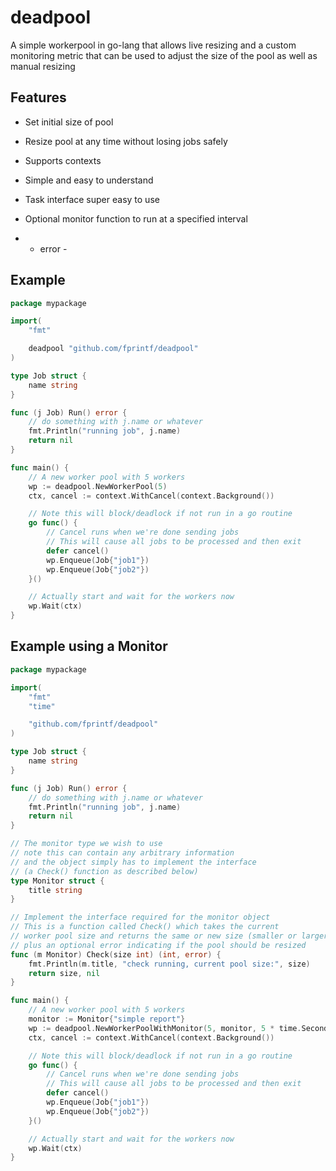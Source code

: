 # deadpool

A simple workerpool in go-lang that allows live resizing and a custom monitoring metric
that can be used to adjust the size of the pool as well as manual resizing

## Features

* Set initial size of pool
* Resize pool at any time without losing jobs safely
* Supports contexts
* Simple and easy to understand
* Task interface super easy to use
* Optional monitor function to run at a specified interval

* - error -

## Example

```go
package mypackage

import(
	"fmt"

	deadpool "github.com/fprintf/deadpool"
)

type Job struct {
	name string
}

func (j Job) Run() error {
	// do something with j.name or whatever
	fmt.Println("running job", j.name)
	return nil
}

func main() {
	// A new worker pool with 5 workers
	wp := deadpool.NewWorkerPool(5)
	ctx, cancel := context.WithCancel(context.Background())

	// Note this will block/deadlock if not run in a go routine
	go func() {
		// Cancel runs when we're done sending jobs
		// This will cause all jobs to be processed and then exit
		defer cancel()
		wp.Enqueue(Job{"job1"})
		wp.Enqueue(Job{"job2"})
	}()

	// Actually start and wait for the workers now
	wp.Wait(ctx)
}

```

## Example using a Monitor

```go
package mypackage

import(
	"fmt"
	"time"

	"github.com/fprintf/deadpool"
)

type Job struct {
	name string
}

func (j Job) Run() error {
	// do something with j.name or whatever
	fmt.Println("running job", j.name)
	return nil
}

// The monitor type we wish to use
// note this can contain any arbitrary information
// and the object simply has to implement the interface
// (a Check() function as described below)
type Monitor struct {
	title string
}

// Implement the interface required for the monitor object
// This is a function called Check() which takes the current
// worker pool size and returns the same or new size (smaller or larger)
// plus an optional error indicating if the pool should be resized
func (m Monitor) Check(size int) (int, error) {
	fmt.Println(m.title, "check running, current pool size:", size)
	return size, nil
}

func main() {
	// A new worker pool with 5 workers
	monitor := Monitor{"simple report"}
	wp := deadpool.NewWorkerPoolWithMonitor(5, monitor, 5 * time.Second)
	ctx, cancel := context.WithCancel(context.Background())

	// Note this will block/deadlock if not run in a go routine
	go func() {
		// Cancel runs when we're done sending jobs
		// This will cause all jobs to be processed and then exit
		defer cancel()
		wp.Enqueue(Job{"job1"})
		wp.Enqueue(Job{"job2"})
	}()

	// Actually start and wait for the workers now
	wp.Wait(ctx)
}
```
